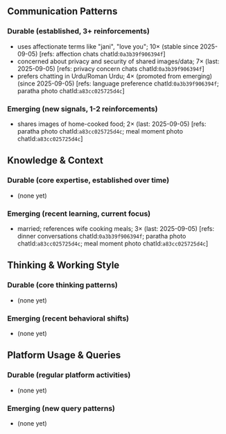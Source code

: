 ## Communication Patterns
### Durable (established, 3+ reinforcements)
- uses affectionate terms like "jani", "love you"; 10× (stable since 2025-09-05) [refs: affection chats chatId:`0a3b39f906394f`]
- concerned about privacy and security of shared images/data; 7× (last: 2025-09-05) [refs: privacy concern chats chatId:`0a3b39f906394f`]
- prefers chatting in Urdu/Roman Urdu; 4× (promoted from emerging) (since 2025-09-05) [refs: language preference chatId:`0a3b39f906394f`; paratha photo chatId:`a83cc025725d4c`]

### Emerging (new signals, 1-2 reinforcements)
- shares images of home-cooked food; 2× (last: 2025-09-05) [refs: paratha photo chatId:`a83cc025725d4c`; meal moment photo chatId:`a83cc025725d4c`]

## Knowledge & Context
### Durable (core expertise, established over time)
- (none yet)

### Emerging (recent learning, current focus)
- married; references wife cooking meals; 3× (last: 2025-09-05) [refs: dinner conversations chatId:`0a3b39f906394f`; paratha photo chatId:`a83cc025725d4c`; meal moment photo chatId:`a83cc025725d4c`]

## Thinking & Working Style
### Durable (core thinking patterns)
- (none yet)

### Emerging (recent behavioral shifts)
- (none yet)

## Platform Usage & Queries
### Durable (regular platform activities)
- (none yet)

### Emerging (new query patterns)
- (none yet)